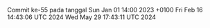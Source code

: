 Commit ke-55 pada tanggal Sun Jan 01 14:00 2023 +0100
Fri Feb 16 14:43:06 UTC 2024
Wed May 29 17:43:11 UTC 2024

